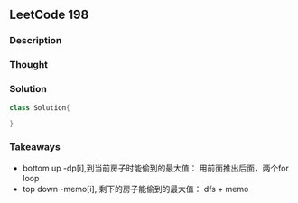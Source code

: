 ## LeetCode 198

### Description


### Thought


### Solution
```java
class Solution{

}
```

### Takeaways
* bottom up -dp[i],到当前房子时能偷到的最大值： 用前面推出后面，两个for loop
* top down -memo[i], 剩下的房子能偷到的最大值： dfs + memo
